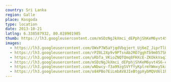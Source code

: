 ```yaml
---
country: Sri Lanka
region: Galle
place: Kosgoda
type: location
date: 2013-10-21
latlng: 6.338587932, 80.028901985
thumb: https://lh3.googleusercontent.com/mSDzNgJkXmci_dEPphjShKeM6yvt4S6-ei5RzN2_4_6s8EHw3SfhxU5Cp-tMVVZLHg7WMLo6p7PR1-y7L1IUYJh1XvFG2bEnPFV8d9DAeAkyBrV7NJ4j7R0n1QooW4jyDLUfy6u5WQ
images:
  - https://lh3.googleusercontent.com/OWxP7W5aYjqdVbgjert_Uj6eZ_JiprTlUwaRS6oe-ELgiPQLJF9DdMdY47MIVbirFljRfM47lBIWmgH_HyXhCIredDZZzu2xmdoUm8DRJqNhPxM47-EK9WEcX5ynYBYvptFNl3f01w
  - https://lh3.googleusercontent.com/rPZ0L2Xp9v9PTsnAb2RO7gghTb9m057SHCb8f95jX6TC-4KfJG0Oe3_h7Db6WcraaEPs4OJG317BGKK-JV6MZWHjfKqXcepKua-wsP8i_zSUg7Q0lnMkQCv-lD0BR907ShXpOxyBrw
  - https://lh3.googleusercontent.com/uRbTa_VKioZNQTQmq8FHXcE-ZKOkkVaq3XX3x4U0Wov7VbQ_yX1JReklJ_oK86LaI1vaL6hHnoMwvDGoarjgbs5GEp6OkRi12BTprIRorKhQo_BCAgSAI6DGbrOweGQn82PfquZxgw
  - https://lh3.googleusercontent.com/mSDzNgJkXmci_dEPphjShKeM6yvt4S6-ei5RzN2_4_6s8EHw3SfhxU5Cp-tMVVZLHg7WMLo6p7PR1-y7L1IUYJh1XvFG2bEnPFV8d9DAeAkyBrV7NJ4j7R0n1QooW4jyDLUfy6u5WQ
  - https://lh3.googleusercontent.com/wNbwcy-f3a99zgSVYfYyKplrmYWmxy5kx3uF6dr0mLv5NPYYzrICYgAZwFHJ-YtXiaw9PAomPTDBYnu6kw30RmRCcwjMnW1n_MdB4akD7U7z8OFRAcCWIpWNSRz-MY2hn25eKb9B3g
  - https://lh3.googleusercontent.com/o84PBo7EiLmbAV8JIeBtgpXybMQVd6l1h5LVAM16iirCsvnt9xAxDzSNEhzA2BZYNxBwRV6SCbyrVr6gMvwf1wPXjG4DOxzEbg2jXJvNLhLFpvEsnFsG_jDiBF1gcyWbz6GtYOp94g
---
```

